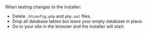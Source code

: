 When testing changes to the installer:

* Delete `.htconfig.php` and `php.out` files.  
* Drop all database tables but leave your empty database in place.
* Go to your site in the browser and the installer will start.
